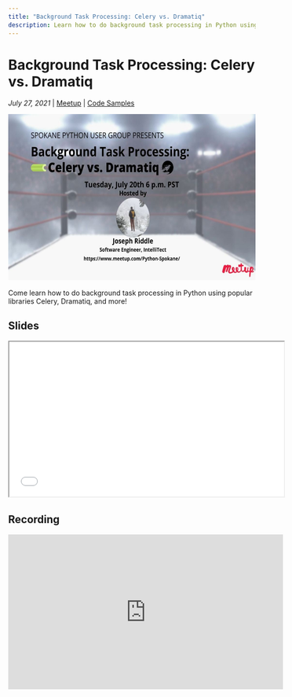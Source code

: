```yaml
---
title: "Background Task Processing: Celery vs. Dramatiq"
description: Learn how to do background task processing in Python using popular libraries Celery, Dramatiq, and more!
---
```


# Background Task Processing: Celery vs. Dramatiq

_July 27, 2021_ | [Meetup](https://www.meetup.com/Python-Spokane/events/279452049/) | [Code Samples](https://github.com/python-spokane/background-task-processing)

<img src="/img/background-task-processing.jpeg" width="600" height="337.5">

Come learn how to do background task processing in Python using popular libraries Celery, Dramatiq, and more!

## Slides

<iframe width="560" height="315" src="/static/Background-Task-Processing-Presentation.html"></iframe>

## Recording

<iframe width="560" height="315" src="https://www.youtube-nocookie.com/embed/9mYR8rNmg2A" title="YouTube video player" frameborder="0" allow="accelerometer; autoplay; clipboard-write; encrypted-media; gyroscope; picture-in-picture" allowfullscreen></iframe>
